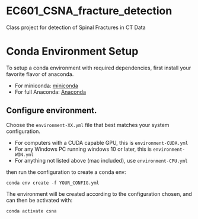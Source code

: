 # EC601_CSNA_fracture_detection
Class project for detection of Spinal Fractures in CT Data

# Conda Environment Setup

To setup a conda environment with required dependencies, first install your favorite flavor of anaconda.
- For miniconda: [miniconda](https://docs.conda.io/en/latest/miniconda.html)
- For full Anaconda: [Anaconda](https://www.anaconda.com/products/distribution)


## Configure environment.

Choose the `environment-XX.yml` file that best matches your system configuration.

- For computers with a CUDA capable GPU, this is `environment-CUDA.yml`
- For any Windows PC running windows 10 or later, this is `environment-WIN.yml`
- For anything not listed above (mac included), use `environment-CPU.yml`

then run the configuration to create a conda env:

```
conda env create -f YOUR_CONFIG.yml
```
The environment will be created according to the configuration chosen, and can then be activated with:

```
conda activate csna
```
